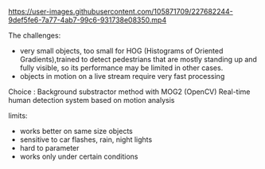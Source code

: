 


https://user-images.githubusercontent.com/105871709/227682244-9def5fe6-7a77-4ab7-99c6-931738e08350.mp4



The challenges:
<br>
- very small objects, too small for HOG (Histograms of Oriented Gradients),trained to detect pedestrians that are mostly standing up
and fully visible, so its performance may be limited in other cases.
- objects in motion on a live stream require very fast processing


Choice : Background substractor method with MOG2 (OpenCV)
Real-time human detection system based on motion analysis


limits:
<br>
- works better on same size objects
- sensitive to car flashes, rain, night lights
- hard to parameter
- works only under certain conditions

